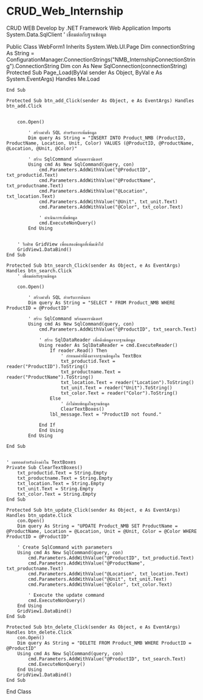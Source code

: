 # CRUD_Web_Internship
CRUD WEB Develop by .NET Framework Web Application 
Imports System.Data.SqlClient
' เชื่อมต่อกับฐานข้อมูล


Public Class WebForm1
    Inherits System.Web.UI.Page
    Dim connectionString As String = ConfigurationManager.ConnectionStrings("NMB_InternshipConnectionString").ConnectionString
    Dim con As New SqlConnection(connectionString)
    Protected Sub Page_Load(ByVal sender As Object, ByVal e As System.EventArgs) Handles Me.Load

    End Sub

    Protected Sub btn_add_Click(sender As Object, e As EventArgs) Handles btn_add.Click


        con.Open()

            ' สร้างคำสั่ง SQL สำหรับการเพิ่มข้อมูล
            Dim query As String = "INSERT INTO Product_NMB (ProductID, ProductName, Location, Unit, Color) VALUES (@ProductID, @ProductName, @Location, @Unit, @Color)"

            ' สร้าง SqlCommand พร้อมพารามิเตอร์
            Using cmd As New SqlCommand(query, con)
                cmd.Parameters.AddWithValue("@ProductID", txt_productid.Text)
                cmd.Parameters.AddWithValue("@ProductName", txt_productname.Text)
                cmd.Parameters.AddWithValue("@Location", txt_location.Text)
                cmd.Parameters.AddWithValue("@Unit", txt_unit.Text)
                cmd.Parameters.AddWithValue("@Color", txt_color.Text)

                ' ดำเนินการเพิ่มข้อมูล
                cmd.ExecuteNonQuery()
            End Using


        ' รีเฟรช GridView เพื่อแสดงข้อมูลที่เพิ่มเข้าไป
        GridView1.DataBind()
    End Sub

    Protected Sub btn_search_Click(sender As Object, e As EventArgs) Handles btn_search.Click
        ' เชื่อมต่อกับฐานข้อมูล

        con.Open()

            ' สร้างคำสั่ง SQL สำหรับการค้นหา
            Dim query As String = "SELECT * FROM Product_NMB WHERE ProductID = @ProductID"

            ' สร้าง SqlCommand พร้อมพารามิเตอร์
            Using cmd As New SqlCommand(query, con)
                cmd.Parameters.AddWithValue("@ProductID", txt_search.Text)

                ' สร้าง SqlDataReader เพื่อดึงข้อมูลจากฐานข้อมูล
                Using reader As SqlDataReader = cmd.ExecuteReader()
                    If reader.Read() Then
                        ' กำหนดค่าที่ดึงมาจากฐานข้อมูลใน TextBox
                        txt_productid.Text = reader("ProductID").ToString()
                        txt_productname.Text = reader("ProductName").ToString()
                        txt_location.Text = reader("Location").ToString()
                        txt_unit.Text = reader("Unit").ToString()
                        txt_color.Text = reader("Color").ToString()
                    Else
                        ' ถ้าไม่พบข้อมูลในฐานข้อมูล
                        ClearTextBoxes()
                    lbl_message.Text = "ProductID not found."

                End If
                End Using
            End Using

    End Sub


    ' เมทอดสำหรับล้างค่าใน TextBoxes
    Private Sub ClearTextBoxes()
        txt_productid.Text = String.Empty
        txt_productname.Text = String.Empty
        txt_location.Text = String.Empty
        txt_unit.Text = String.Empty
        txt_color.Text = String.Empty
    End Sub

    Protected Sub btn_update_Click(sender As Object, e As EventArgs) Handles btn_update.Click
        con.Open()
        Dim query As String = "UPDATE Product_NMB SET ProductName = @ProductName, Location = @Location, Unit = @Unit, Color = @Color WHERE ProductID = @ProductID"

        ' Create SqlCommand with parameters
        Using cmd As New SqlCommand(query, con)
            cmd.Parameters.AddWithValue("@ProductID", txt_productid.Text)
            cmd.Parameters.AddWithValue("@ProductName", txt_productname.Text)
            cmd.Parameters.AddWithValue("@Location", txt_location.Text)
            cmd.Parameters.AddWithValue("@Unit", txt_unit.Text)
            cmd.Parameters.AddWithValue("@Color", txt_color.Text)

            ' Execute the update command
            cmd.ExecuteNonQuery()
        End Using
        GridView1.DataBind()
    End Sub

    Protected Sub btn_delete_Click(sender As Object, e As EventArgs) Handles btn_delete.Click
        con.Open()
        Dim query As String = "DELETE FROM Product_NMB WHERE ProductID = @ProductID"
        Using cmd As New SqlCommand(query, con)
            cmd.Parameters.AddWithValue("@ProductID", txt_search.Text)
            cmd.ExecuteNonQuery()
        End Using
        GridView1.DataBind()
    End Sub


End Class
